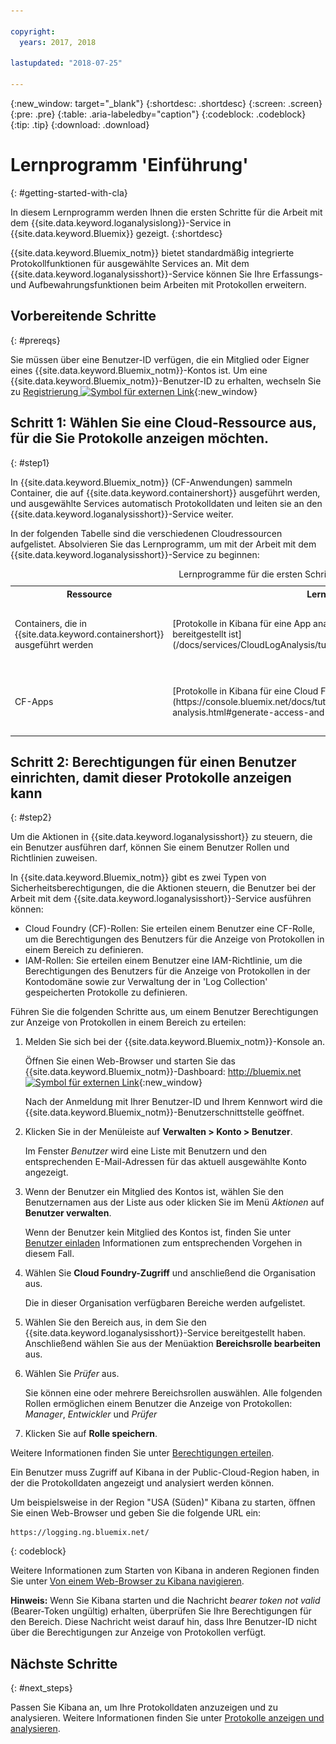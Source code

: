 ```yaml
---

copyright:
  years: 2017, 2018

lastupdated: "2018-07-25"

---
```


{:new_window: target="_blank"}
{:shortdesc: .shortdesc}
{:screen: .screen}
{:pre: .pre}
{:table: .aria-labeledby="caption"}
{:codeblock: .codeblock}
{:tip: .tip}
{:download: .download}

# Lernprogramm 'Einführung'
{: #getting-started-with-cla}

In diesem Lernprogramm werden Ihnen die ersten Schritte für die Arbeit mit dem {{site.data.keyword.loganalysislong}}-Service in {{site.data.keyword.Bluemix}} gezeigt. 
{:shortdesc}

{{site.data.keyword.Bluemix_notm}} bietet standardmäßig integrierte Protokollfunktionen für ausgewählte Services an. Mit dem {{site.data.keyword.loganalysisshort}}-Service können Sie Ihre Erfassungs- und Aufbewahrungsfunktionen beim Arbeiten mit Protokollen erweitern.

## Vorbereitende Schritte
{: #prereqs}

Sie müssen über eine Benutzer-ID verfügen, die ein Mitglied oder Eigner eines {{site.data.keyword.Bluemix_notm}}-Kontos ist. Um eine {{site.data.keyword.Bluemix_notm}}-Benutzer-ID zu erhalten, wechseln Sie zu [Registrierung ![Symbol für externen Link](../../icons/launch-glyph.svg "Symbol für externen Link")](https://console.bluemix.net/registration/){:new_window}

## Schritt 1: Wählen Sie eine Cloud-Ressource aus, für die Sie Protokolle anzeigen möchten.
{: #step1}

In {{site.data.keyword.Bluemix_notm}} (CF-Anwendungen) sammeln Container, die auf {{site.data.keyword.containershort}} ausgeführt werden, und ausgewählte Services automatisch Protokolldaten und leiten sie an den {{site.data.keyword.loganalysisshort}}-Service weiter.

In der folgenden Tabelle sind die verschiedenen Cloudressourcen aufgelistet. Absolvieren Sie das Lernprogramm, um mit der Arbeit mit dem {{site.data.keyword.loganalysisshort}}-Service zu beginnen:

<table>
  <caption>Lernprogramme für die ersten Schritte in der Arbeit mit dem {{site.data.keyword.loganalysisshort}}-Service </caption>
  <tr>
    <th>Ressource</th>
    <th>Lernprogramm</th>
    <th>Cloudumgebung</th>
    <th>Szenario</th>
  </tr>
  <tr>
    <td>Containers, die in {{site.data.keyword.containershort}} ausgeführt werden</td>
    <td>[Protokolle in Kibana für eine App analysieren, die in einem Kubernetes-Cluster bereitgestellt ist](/docs/services/CloudLogAnalysis/tutorials/container_logs.html#container_logs)</td>
    <td>Public </br>Dedicated</td>
    <td>![Komponentenübersicht für in einem Kubernetes-Cluster bereitgestellte Container](containers/images/containers_kube_logs.png "Komponentenübersicht für in einem Kubernetes-Cluster bereitgestellte Container")</td>
  </tr>
  <tr>
    <td>CF-Apps</td>
    <td>[Protokolle in Kibana für eine Cloud Foundry-App analysieren](https://console.bluemix.net/docs/tutorials/application-log-analysis.html#generate-access-and-analyze-application-logs)</td>
    <td>Public</td>
    <td>![High-Level-Ansicht der Protokollierung von CF-Apps im {{site.data.keyword.Bluemix_notm}}](cfapps/images/cfapps_logs.png "High-Level-Ansicht der Protokollierung von CF-Apps im {{site.data.keyword.Bluemix_notm}}")</td>
  </tr>
</table>




## Schritt 2: Berechtigungen für einen Benutzer einrichten, damit dieser Protokolle anzeigen kann
{: #step2}

Um die Aktionen in {{site.data.keyword.loganalysisshort}} zu steuern, die ein Benutzer ausführen darf, können Sie einem Benutzer Rollen und Richtlinien zuweisen. 

In {{site.data.keyword.Bluemix_notm}} gibt es zwei Typen von Sicherheitsberechtigungen, die die Aktionen steuern, die Benutzer bei der Arbeit mit dem {{site.data.keyword.loganalysisshort}}-Service ausführen können:

* Cloud Foundry (CF)-Rollen: Sie erteilen einem Benutzer eine CF-Rolle, um die Berechtigungen des Benutzers für die Anzeige von Protokollen in einem Bereich zu definieren.
* IAM-Rollen: Sie erteilen einem Benutzer eine IAM-Richtlinie, um die Berechtigungen des Benutzers für die Anzeige von Protokollen in der Kontodomäne sowie zur Verwaltung der in 'Log Collection' gespeicherten Protokolle zu definieren. 


Führen Sie die folgenden Schritte aus, um einem Benutzer Berechtigungen zur Anzeige von Protokollen in einem Bereich zu erteilen:

1. Melden Sie sich bei der {{site.data.keyword.Bluemix_notm}}-Konsole an.

    Öffnen Sie einen Web-Browser und starten Sie das {{site.data.keyword.Bluemix_notm}}-Dashboard: [http://bluemix.net ![Symbol für externen Link](../../icons/launch-glyph.svg "Symbol für externen Link")](http://bluemix.net){:new_window}
	
	Nach der Anmeldung mit Ihrer Benutzer-ID und Ihrem Kennwort wird die {{site.data.keyword.Bluemix_notm}}-Benutzerschnittstelle geöffnet.

2. Klicken Sie in der Menüleiste auf **Verwalten > Konto > Benutzer**. 

    Im Fenster *Benutzer* wird eine Liste mit Benutzern und den entsprechenden E-Mail-Adressen für das aktuell ausgewählte Konto angezeigt.
	
3. Wenn der Benutzer ein Mitglied des Kontos ist, wählen Sie den Benutzernamen aus der Liste aus oder klicken Sie im Menü *Aktionen* auf **Benutzer verwalten**.

    Wenn der Benutzer kein Mitglied des Kontos ist, finden Sie unter [Benutzer einladen](/docs/iam/iamuserinv.html#iamuserinv) Informationen zum entsprechenden Vorgehen in diesem Fall.

4. Wählen Sie **Cloud Foundry-Zugriff** und anschließend die Organisation aus.

    Die in dieser Organisation verfügbaren Bereiche werden aufgelistet.

5. Wählen Sie den Bereich aus, in dem Sie den {{site.data.keyword.loganalysisshort}}-Service bereitgestellt haben. Anschließend wählen Sie aus der Menüaktion **Bereichsrolle bearbeiten** aus.

6. Wählen Sie *Prüfer* aus. 

    Sie können eine oder mehrere Bereichsrollen auswählen. Alle folgenden Rollen ermöglichen einem Benutzer die Anzeige von Protokollen: *Manager*, *Entwickler* und *Prüfer*
	
7. Klicken Sie auf **Rolle speichern**.


Weitere Informationen finden Sie unter [Berechtigungen erteilen](/docs/services/CloudLogAnalysis/security/grant_permissions.html#grant_permissions_ui_account).


Ein Benutzer muss Zugriff auf Kibana in der Public-Cloud-Region haben, in der die Protokolldaten angezeigt und analysiert werden können. 

Um beispielsweise in der Region "USA (Süden)" Kibana zu starten, öffnen Sie einen Web-Browser und geben Sie die folgende URL ein:

```
https://logging.ng.bluemix.net/ 
```
{: codeblock}


Weitere Informationen zum Starten von Kibana in anderen Regionen finden Sie unter [Von einem Web-Browser zu Kibana navigieren](/docs/services/CloudLogAnalysis/kibana/launch.html#launch_Kibana_from_browser).

**Hinweis:** Wenn Sie Kibana starten und die Nachricht *bearer token not valid* (Bearer-Token ungültig) erhalten, überprüfen Sie Ihre Berechtigungen für den Bereich. Diese Nachricht weist darauf hin, dass Ihre Benutzer-ID nicht über die Berechtigungen zur Anzeige von Protokollen verfügt.

## Nächste Schritte 
{: #next_steps}

Passen Sie Kibana an, um Ihre Protokolldaten anzuzeigen und zu analysieren. Weitere Informationen finden Sie unter [Protokolle anzeigen und analysieren](/docs/services/CloudLogAnalysis/kibana/analyzing_logs_Kibana.html#analyzing_logs_Kibana).
    










